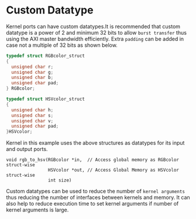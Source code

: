 Custom Datatype
================

Kernel ports can have custom datatypes.It is recommended that custom datatype is a power of 2 and minimum 32 bits to allow `burst transfer` thus using the AXI master bandwidth efficiently. Extra `padding` can be added in case not a multiple of 32 bits as shown below.

```c++
typedef struct RGBcolor_struct
{
  unsigned char r;
  unsigned char g;
  unsigned char b;
  unsigned char pad;
} RGBcolor;

typedef struct HSVcolor_struct
{
  unsigned char h;
  unsigned char s;
  unsigned char v;
  unsigned char pad;
}HSVcolor;
```

Kernel in this example uses the above structures as datatypes for its input and output ports.
```
void rgb_to_hsv(RGBcolor *in,  // Access global memory as RGBcolor struct-wise
                HSVcolor *out, // Access Global Memory as HSVcolor struct-wise
                int size) 
```

Custom datatypes can be used to reduce the number of `kernel arguments` thus reducing the number of interfaces between kernels and memory. It can also help to reduce execution time to set kernel arguments if number of kernel arguments is large.

